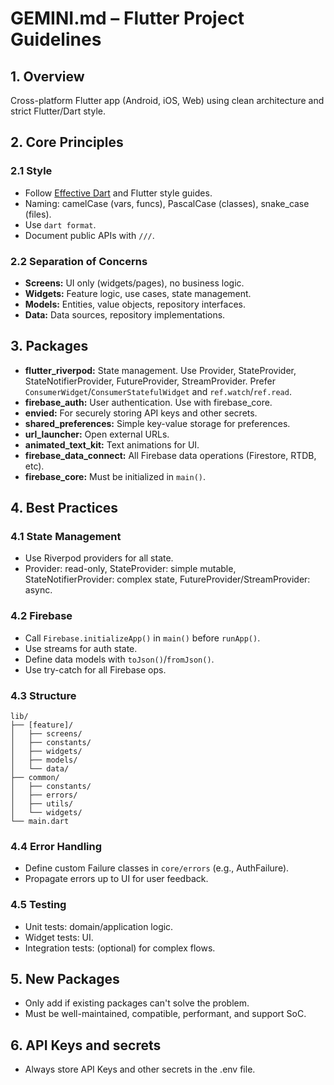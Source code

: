 # GEMINI.md – Flutter Project Guidelines

## 1. Overview
Cross-platform Flutter app (Android, iOS, Web) using clean architecture and strict Flutter/Dart style.

## 2. Core Principles

### 2.1 Style
- Follow [Effective Dart](https://dart.dev/guides/language/effective-dart) and Flutter style guides.
- Naming: camelCase (vars, funcs), PascalCase (classes), snake_case (files).
- Use `dart format`.
- Document public APIs with `///`.

### 2.2 Separation of Concerns
- **Screens:** UI only (widgets/pages), no business logic.
- **Widgets:** Feature logic, use cases, state management.
- **Models:** Entities, value objects, repository interfaces.
- **Data:** Data sources, repository implementations.

## 3. Packages

- **flutter_riverpod:** State management. Use Provider, StateProvider, StateNotifierProvider, FutureProvider, StreamProvider. Prefer `ConsumerWidget`/`ConsumerStatefulWidget` and `ref.watch`/`ref.read`.
- **firebase_auth:** User authentication. Use with firebase_core.
- **envied:** For securely storing API keys and other secrets.
- **shared_preferences:** Simple key-value storage for preferences.
- **url_launcher:** Open external URLs.
- **animated_text_kit:** Text animations for UI.
- **firebase_data_connect:** All Firebase data operations (Firestore, RTDB, etc).
- **firebase_core:** Must be initialized in `main()`.

## 4. Best Practices

### 4.1 State Management
- Use Riverpod providers for all state.
- Provider: read-only, StateProvider: simple mutable, StateNotifierProvider: complex state, FutureProvider/StreamProvider: async.

### 4.2 Firebase
- Call `Firebase.initializeApp()` in `main()` before `runApp()`.
- Use streams for auth state.
- Define data models with `toJson()`/`fromJson()`.
- Use try-catch for all Firebase ops.

### 4.3 Structure

```
lib/
├── [feature]/
│   ├── screens/
│   ├── constants/
│   ├── widgets/
│   ├── models/
│   └── data/
├── common/
│   ├── constants/
│   ├── errors/
│   ├── utils/
│   └── widgets/
└── main.dart
```

### 4.4 Error Handling
- Define custom Failure classes in `core/errors` (e.g., AuthFailure).
- Propagate errors up to UI for user feedback.

### 4.5 Testing
- Unit tests: domain/application logic.
- Widget tests: UI.
- Integration tests: (optional) for complex flows.

## 5. New Packages
- Only add if existing packages can't solve the problem.
- Must be well-maintained, compatible, performant, and support SoC.

## 6. API Keys and secrets
- Always store API Keys and other secrets in the .env file.